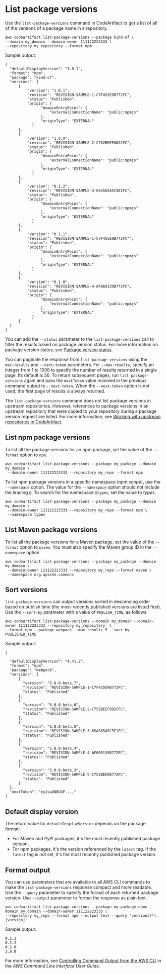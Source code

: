 # List package versions<a name="list-packages-versions"></a>

Use the `list-package-versions` command in CodeArtifact to get a list of all of the versions of a package name in a repository\.

```
aws codeartifact list-package-versions --package kind-of \ 
--domain my_domain --domain-owner 111122223333 \
--repository my_repository --format npm
```

Sample output:

```
{
  "defaultDisplayVersion": "1.0.1",
  "format": "npm",
  "package": "kind-of",
  "versions": [
      {
          "version": "1.0.1",
          "revision": "REVISION-SAMPLE-1-C7F4S5E9B772FC",
          "status": "Published",
          "origin": {
                "domainEntryPoint": {
                    "externalConnectionName": "public:npmjs"
                },
                "originType": "EXTERNAL"
            }
      },
      {
          "version": "1.0.0",
          "revision": "REVISION-SAMPLE-2-C752BEEF6D2CFC",
          "status": "Published",
          "origin": {
                "domainEntryPoint": {
                    "externalConnectionName": "public:npmjs"
                },
                "originType": "EXTERNAL"
            }
      },
      {
          "version": "0.1.2",
          "revision": "REVISION-SAMPLE-3-654S65A5C5E1FC",
          "status": "Published",
          "origin": {
                "domainEntryPoint": {
                    "externalConnectionName": "public:npmjs"
                },
                "originType": "EXTERNAL"
            }
      },
      {
          "version": "0.1.1",
          "revision": "REVISION-SAMPLE-1-C7F4S5E9B772FC"",
          "status": "Published",
          "origin": {
                "domainEntryPoint": {
                    "externalConnectionName": "public:npmjs"
                },
                "originType": "EXTERNAL"
            }
      },
      {
          "version": "0.1.0",
          "revision": "REVISION-SAMPLE-4-AF669139B772FC",
          "status": "Published",
          "origin": {
                "domainEntryPoint": {
                    "externalConnectionName": "public:npmjs"
                },
                "originType": "EXTERNAL"
            }
      }        
  ]
}
```

You can add the `--status` parameter to the `list-package-versions` call to filter the results based on package version status\. For more information on package version status, see [Package version status](packages-overview.md#package-version-status)\. 

 You can paginate the response from `list-package-versions` using the `--max-results` and `--next-token` parameters\. For `--max-results`, specify an integer from 1 to 1000 to specify the number of results returned in a single page\. Its default is 50\. To return subsequent pages, run `list-package-versions` again and pass the `nextToken` value received in the previous command output to `--next-token`\. When the `--next-token` option is not used, the first page of results is always returned\. 

 The `list-package-versions` command does not list package versions in upstream repositories\. However, references to package versions in an upstream repository that were copied to your repository during a package version request are listed\. For more information, see [Working with upstream repositories in CodeArtifact](repos-upstream.md)\. 

## List npm package versions<a name="list-packages-versions-npm"></a>

To list all the package versions for an npm package, set the value of the `--format` option to `npm`\.

```
aws codeartifact list-package-versions --package my_package --domain my_domain \ 
 --domain-owner 111122223333 --repository my_repo --format npm
```

To list npm package versions in a specific namespace \(npm *scope*\), use the `--namespace` option\. The value for the `--namespace` option should not include the leading `@`\. To search for the namespace `@types`, set the value to *types*\.

```
aws codeartifact list-package-versions --package my_package --domain my_domain \
 --domain-owner 111122223333 --repository my_repo --format npm \
 --namespace types
```

## List Maven package versions<a name="list-packages-versions-maven"></a>

To list all the package versions for a Maven package, set the value of the `--format` option to `maven`\. You must also specify the Maven group ID in the `--namespace` option\.

```
aws codeartifact list-package-versions --package my_package --domain my_domain \
 --domain-owner 111122223333 --repository my_repo --format maven \
 --namespace org.apache.commons
```

## Sort versions<a name="list-package-versions-sorting"></a>

 `list-package-versions` can output versions sorted in descending order based on publish time \(the most\-recently published versions are listed first\)\. Use the `--sort-by` parameter with a value of `PUBLISH_TIME`, as follows\.

```
aws codeartifact list-package-versions --domain my_domain --domain-owner 111122223333 --repository my_repository  \
--format npm --package webpack --max-results 5 --sort-by PUBLISHED_TIME
```

 Sample output: 

```
{

  "defaultDisplayVersion": "4.41.2",
  "format": "npm",
  "package": "webpack",
  "versions": [
      { 
        "version": "5.0.0-beta.7", 
        "revision": "REVISION-SAMPLE-1-C7F4S5E9B772FC",
        "status": "Published"
      },
      { 
        "version": "5.0.0-beta.6", 
        "revision": "REVISION-SAMPLE-2-C752BEEF6D2CFC",
        "status": "Published" 
      },
      { 
        "version": "5.0.0-beta.5", 
        "revision": "REVISION-SAMPLE-3-654S65A5C5E1FC",
        "status": "Published"
      },
      { 
        "version": "5.0.0-beta.4", 
        "revision": "REVISION-SAMPLE-4-AF669139B772FC",
        "status": "Published"
      },
      { 
        "version": "5.0.0-beta.3", 
        "revision": "REVISION-SAMPLE-5-C752BEE9B772FC",
        "status": "Published"
      }
  ],
  "nextToken": "eyJsaXN0UGF...."
}
```

## Default display version<a name="list-package-versions-default-version"></a>

 The return value for `defaultDisplayVersion` depends on the package format: 
+  For Maven and PyPI packages, it's the most recently published package version\. 
+  For npm packages, it's the version referenced by the `latest` tag\. If the `latest` tag is not set, it's the most recently published package version\. 

## Format output<a name="list-package-versions-format-output"></a>

 You can use parameters that are available to all AWS CLI commands to make the `list-package-versions` response compact and more readable\. Use the `--query` parameter to specify the format of each returned package version\. Use `--output` parameter to format the response as plain text\. 

```
aws codeartifact list-package-versions --package my-package-name --domain my_domain --domain-owner 111122223333 \
--repository my_repo --format npm --output text --query 'versions[*].[version]'
```

Sample output:

```
0.1.1
0.1.2
0.1.0
3.0.0
```

 For more information, see [Controlling Command Output from the AWS CLI](https://docs.aws.amazon.com/cli/latest/userguide/cli-usage-output.html) in the *AWS Command Line Interface User Guide*\. 
